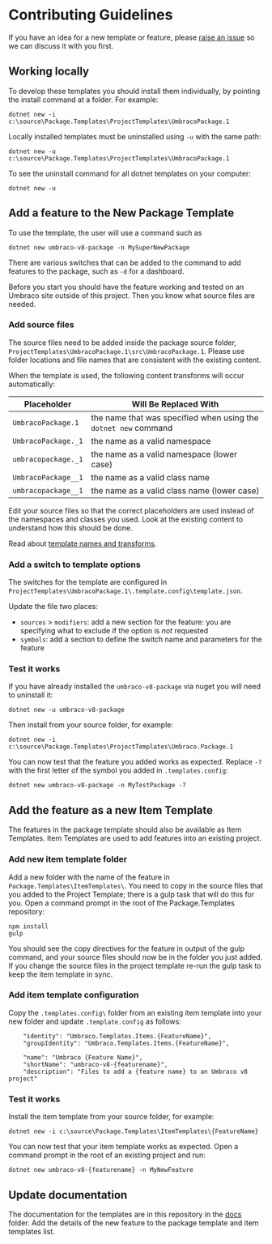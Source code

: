 # Contributing Guidelines

If you have an idea for a new template or feature, please [raise an issue](./issues) so we can discuss it with you first.

## Working locally 
To develop these templates you should install them individually, by pointing the install command at a folder. For example: 
```
dotnet new -i c:\source\Package.Templates\ProjectTemplates\UmbracoPackage.1
```

Locally installed templates must be uninstalled using `-u` with the same path:
```
dotnet new -u c:\source\Package.Templates\ProjectTemplates\UmbracoPackage.1
```

To see the uninstall command for all dotnet templates on your computer:
```
dotnet new -u
```

## Add a feature to the New Package Template

To use the template, the user will use a command such as
```
dotnet new umbraco-v8-package -n MySuperNewPackage
```
There are various switches that can be added to the command to add features to the package, such as `-d` for a dashboard. 

Before you start you should have the feature working and tested on an Umbraco site outside of this project. Then you know what source files are needed.

### Add source files

The source files need to be added inside the package source folder, `ProjectTemplates\UmbracoPackage.1\src\UmbracoPackage.1`. 
Please use folder locations and file names that are consistent with the existing content.

When the template is used, the following content transforms will occur automatically:

| Placeholder  | Will Be Replaced With |
| ------------ | --------------------- |
| `UmbracoPackage.1`  | the name that was specified when using the `dotnet new` command |
| `UmbracoPackage._1` | the name as a valid namespace |
| `umbracopackage._1` | the name as a valid namespace (lower case) |
| `UmbracoPackage__1` | the name as a valid class name |
| `umbracopackage__1` | the name as a valid class name (lower case) |

Edit your source files so that the correct placeholders are used instead of the namespaces and classes you used. 
Look at the existing content to understand how this should be done.

Read about [template names and transforms](https://github.com/dotnet/templating/wiki/Naming-and-default-value-forms).

### Add a switch to template options

The switches for the template are configured in `ProjectTemplates\UmbracoPackage.1\.template.config\template.json`.

Update the file two places:

- `sources` > `modifiers`: add a new section for the feature: you are specifying what to exclude if the option is *not* requested
- `symbols`: add a section to define the switch name and parameters for the feature

### Test it works

If you have already installed the `umbraco-v8-package` via nuget you will need to uninstall it:

```
dotnet new -u umbraco-v8-package
```

Then install from your source folder, for example:

```
dotnet new -i c:\source\Package.Templates\ProjectTemplates\Umbraco.Package.1
```

You can now test that the feature you added works as expected. Replace `-?` with the first letter of the symbol you added in `.templates.config`:

``` 
dotnet new umbraco-v8-package -n MyTestPackage -?
```

## Add the feature as a new Item Template

The features in the package template should also be available as Item Templates. Item Templates are used to add features into an existing project.

### Add new item template folder

Add a new folder with the name of the feature in `Package.Templates\ItemTemplates\`. 
You need to copy in the source files that you added to the Project Template; there is a gulp task that will do this for you. 
Open a command prompt in the root of the Package.Templates repository:
```
npm install
gulp
```

You should see the copy directives for the feature in output of the gulp command, and your source files should now be in the folder you just added. If you change the source files in the project template re-run the gulp task to keep the item template in sync.

### Add item template configuration

Copy the `.templates.config\` folder from an existing item template into your new folder and update `.template.config` as follows:

```
    "identity": "Umbraco.Templates.Items.{FeatureName}",
    "groupIdentity": "Umbraco.Templates.Items.{FeatureName}",

    "name": "Umbraco {Feature Name}",
    "shortName": "umbraco-v8-{featurename}",
    "description": "Files to add a {feature name} to an Umbraco v8 project"
```

### Test it works

Install the item template from your source folder, for example:

```
dotnet new -i c:\source\Package.Templates\ItemTemplates\{FeatureName}
```

You can now test that your item template works as expected. Open a command prompt in the root of an existing project and run:

``` 
dotnet new umbraco-v8-{featurename} -n MyNewFeature
```

## Update documentation

The documentation for the templates are in this repository in the [docs](./docs) folder. Add the details of the new feature to the package template and item templates list.

